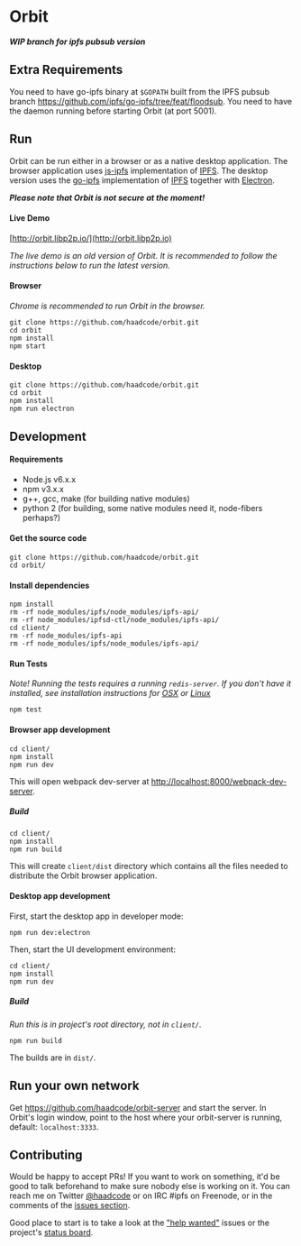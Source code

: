 # Orbit

***WIP branch for ipfs pubsub version***

## Extra Requirements

You need to have go-ipfs binary at `$GOPATH` built from the IPFS pubsub branch https://github.com/ipfs/go-ipfs/tree/feat/floodsub. You need to have the daemon running before starting Orbit (at port 5001).

## Run

Orbit can be run either in a browser or as a native desktop application. The browser application uses [js-ipfs](http://github.com/ipfs/js-ipfs) implementation of [IPFS](http://ipfs.io). The desktop version uses the [go-ipfs](https://github.com/ipfs/go-ipfs) implementation of [IPFS](http://ipfs.io) together with [Electron](http://electron.atom.io/).

***Please note that Orbit is not secure at the moment!***

#### Live Demo

[http://orbit.libp2p.io/](http://orbit.libp2p.io)

*The live demo is an old version of Orbit. It is recommended to follow the instructions below to run the latest version.*

#### Browser

*Chrome is recommended to run Orbit in the browser.*

```
git clone https://github.com/haadcode/orbit.git
cd orbit
npm install
npm start
```

#### Desktop
```
git clone https://github.com/haadcode/orbit.git
cd orbit
npm install
npm run electron
```


## Development

#### Requirements

- Node.js v6.x.x
- npm v3.x.x
- g++, gcc, make (for building native modules)
- python 2 (for building, some native modules need it, node-fibers perhaps?)

#### Get the source code
```
git clone https://github.com/haadcode/orbit.git
cd orbit/
```

#### Install dependencies
```
npm install
rm -rf node_modules/ipfs/node_modules/ipfs-api/
rm -rf node_modules/ipfsd-ctl/node_modules/ipfs-api/
cd client/
rm -rf node_modules/ipfs-api
rm -rf node_modules/ipfs/node_modules/ipfs-api/
```

#### Run Tests

*Note! Running the tests requires a running `redis-server`. If you don't have it installed, see installation instructions for [OSX](http://jasdeep.ca/2012/05/installing-redis-on-mac-os-x/) or [Linux](http://redis.io/topics/quickstart)*

```
npm test
```

#### Browser app development
```
cd client/
npm install
npm run dev
```

This will open webpack dev-server at [http://localhost:8000/webpack-dev-server](http://localhost:8000/webpack-dev-server).

##### Build
```
cd client/
npm install
npm run build
```

This will create `client/dist` directory which contains all the files needed to distribute the Orbit browser application.

#### Desktop app development

First, start the desktop app in developer mode:
```
npm run dev:electron
```

Then, start the UI development environment:
```
cd client/
npm install
npm run dev
```

##### Build

*Run this is in project's root directory, not in `client/`.*

```
npm run build
```

The builds are in `dist/`.


## Run your own network

Get https://github.com/haadcode/orbit-server and start the server. In Orbit's login window, point to the host where your orbit-server is running, default: `localhost:3333`.


## Contributing

Would be happy to accept PRs! If you want to work on something, it'd be good to talk beforehand to make sure nobody else is working on it. You can reach me on Twitter [@haadcode](https://twitter.com/haadcode) or on IRC #ipfs on Freenode, or in the comments of the [issues section](https://github.com/haadcode/orbit/issues).

Good place to start is to take a look at the ["help wanted"](https://github.com/haadcode/orbit/issues?q=is%3Aopen+is%3Aissue+label%3A%22help+wanted%22+sort%3Areactions-%2B1-desc) issues or the project's [status board](https://waffle.io/haadcode/orbit).
